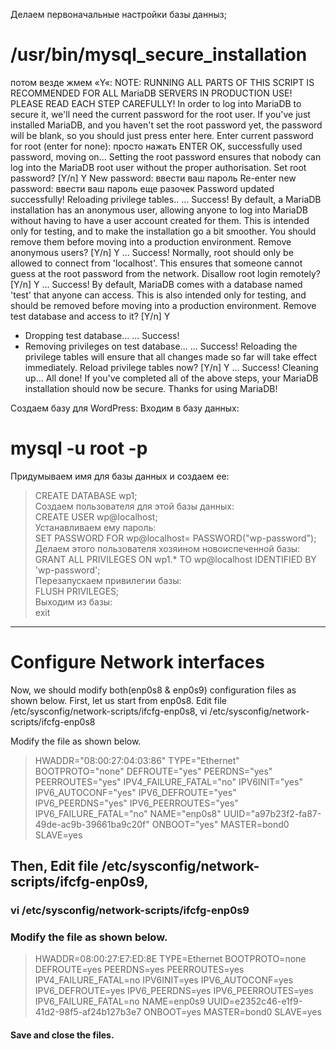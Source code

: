 Делаем первоначальные настройки базы данныз;
# /usr/bin/mysql_secure_installation
потом везде жмем «Y«:
NOTE: RUNNING ALL PARTS OF THIS SCRIPT IS RECOMMENDED FOR ALL MariaDB
SERVERS IN PRODUCTION USE! PLEASE READ EACH STEP CAREFULLY!
In order to log into MariaDB to secure it, we'll need the current
password for the root user. If you've just installed MariaDB, and
you haven't set the root password yet, the password will be blank,
so you should just press enter here.
Enter current password for root (enter for none): просто нажать ENTER
OK, successfully used password, moving on...
Setting the root password ensures that nobody can log into the MariaDB
root user without the proper authorisation.
Set root password? [Y/n] Y
New password: ввести ваш пароль
Re-enter new password: ввести ваш пароль еще разочек
Password updated successfully!
Reloading privilege tables..
... Success!
By default, a MariaDB installation has an anonymous user, allowing anyone
to log into MariaDB without having to have a user account created for
them. This is intended only for testing, and to make the installation
go a bit smoother. You should remove them before moving into a
production environment.
Remove anonymous users? [Y/n] Y
... Success!
Normally, root should only be allowed to connect from 'localhost'. This
ensures that someone cannot guess at the root password from the network.
Disallow root login remotely? [Y/n] Y
... Success!
By default, MariaDB comes with a database named 'test' that anyone can
access. This is also intended only for testing, and should be removed
before moving into a production environment.
Remove test database and access to it? [Y/n] Y
- Dropping test database...
... Success!
- Removing privileges on test database...
... Success!
Reloading the privilege tables will ensure that all changes made so far
will take effect immediately.
Reload privilege tables now? [Y/n] Y
... Success!
Cleaning up...
All done! If you've completed all of the above steps, your MariaDB
installation should now be secure.
Thanks for using MariaDB!

Создаем базу для WordPress:
Входим в базу данных:
# mysql -u root -p
Придумываем имя для базы данных и создаем ее: </br>
 > CREATE DATABASE wp1; </br>
Создаем пользователя для этой базы данных: </br>
 > CREATE USER wp@localhost; </br>
Устанавливаем ему пароль: </br>
 > SET PASSWORD FOR wp@localhost= PASSWORD("wp-password"); </br>
Делаем этого пользователя хозяином новоиспеченной базы: </br>
 > GRANT ALL PRIVILEGES ON wp1.* TO wp@localhost IDENTIFIED BY 'wp-password'; </br>
Перезапускаем привилегии базы: </br>
 > FLUSH PRIVILEGES; </br>
Выходим из базы: </br>
 > exit </br>
_____
# Configure Network interfaces
Now, we should modify both(enp0s8 & enp0s9) configuration files as shown below. First, let us start from enp0s8.
Edit file /etc/sysconfig/network-scripts/ifcfg-enp0s8,
vi /etc/sysconfig/network-scripts/ifcfg-enp0s8

Modify the file as shown below.
> HWADDR="08:00:27:04:03:86"
> TYPE="Ethernet"
> BOOTPROTO="none"
> DEFROUTE="yes"
> PEERDNS="yes"
> PEERROUTES="yes"
> IPV4_FAILURE_FATAL="no"
> IPV6INIT="yes"
> IPV6_AUTOCONF="yes"
> IPV6_DEFROUTE="yes"
> IPV6_PEERDNS="yes"
> IPV6_PEERROUTES="yes"
> IPV6_FAILURE_FATAL="no"
> NAME="enp0s8"
> UUID="a97b23f2-fa87-49de-ac9b-39661ba9c20f"
> ONBOOT="yes"
> MASTER=bond0
> SLAVE=yes

## Then, Edit file /etc/sysconfig/network-scripts/ifcfg-enp0s9,
### vi /etc/sysconfig/network-scripts/ifcfg-enp0s9
### Modify the file as shown below.
> HWADDR=08:00:27:E7:ED:8E
> TYPE=Ethernet
> BOOTPROTO=none
> DEFROUTE=yes
> PEERDNS=yes
> PEERROUTES=yes
> IPV4_FAILURE_FATAL=no
> IPV6INIT=yes
> IPV6_AUTOCONF=yes
> IPV6_DEFROUTE=yes
> IPV6_PEERDNS=yes
> IPV6_PEERROUTES=yes
> IPV6_FAILURE_FATAL=no
> NAME=enp0s9
> UUID=e2352c46-e1f9-41d2-98f5-af24b127b3e7
> ONBOOT=yes
> MASTER=bond0
> SLAVE=yes
#### Save and close the files.

